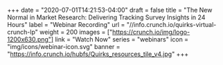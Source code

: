 +++
date = "2020-07-01T14:21:53-04:00"
draft = false
title = "The New Normal in Market Research: Delivering Tracking Survey Insights in 24 Hours"
label = "Webinar Recording"
url = "//info.crunch.io/quirks-virtual-crunch-lp"
weight = 200
images = ["https://crunch.io/img/logo-1200x630.png"]
link = "Watch Now"
series = "webinars"
icon = "img/icons/webinar-icon.svg"
banner = "https://info.crunch.io/hubfs/Quirks_resources_tile_v4.jpg"
+++
